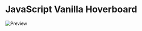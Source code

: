 # JavaScript Vanilla Hoverboard

![Preview](https://user-images.githubusercontent.com/53371076/181908046-44dd5575-6f91-460f-87de-37db8a2ccc7a.png)
